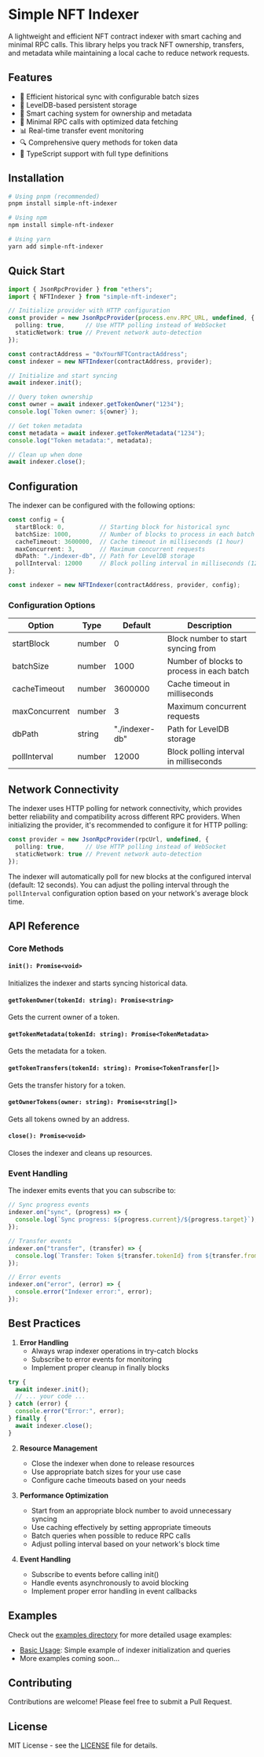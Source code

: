 # Simple NFT Indexer

A lightweight and efficient NFT contract indexer with smart caching and minimal RPC calls. This library helps you track NFT ownership, transfers, and metadata while maintaining a local cache to reduce network requests.

## Features

- 🚀 Efficient historical sync with configurable batch sizes
- 💾 LevelDB-based persistent storage
- 🔄 Smart caching system for ownership and metadata
- 🎯 Minimal RPC calls with optimized data fetching
- 📊 Real-time transfer event monitoring
- 🔍 Comprehensive query methods for token data
- 📝 TypeScript support with full type definitions

## Installation

```bash
# Using pnpm (recommended)
pnpm install simple-nft-indexer

# Using npm
npm install simple-nft-indexer

# Using yarn
yarn add simple-nft-indexer
```

## Quick Start

```typescript
import { JsonRpcProvider } from "ethers";
import { NFTIndexer } from "simple-nft-indexer";

// Initialize provider with HTTP configuration
const provider = new JsonRpcProvider(process.env.RPC_URL, undefined, {
  polling: true,      // Use HTTP polling instead of WebSocket
  staticNetwork: true // Prevent network auto-detection
});

const contractAddress = "0xYourNFTContractAddress";
const indexer = new NFTIndexer(contractAddress, provider);

// Initialize and start syncing
await indexer.init();

// Query token ownership
const owner = await indexer.getTokenOwner("1234");
console.log(`Token owner: ${owner}`);

// Get token metadata
const metadata = await indexer.getTokenMetadata("1234");
console.log("Token metadata:", metadata);

// Clean up when done
await indexer.close();
```

## Configuration

The indexer can be configured with the following options:

```typescript
const config = {
  startBlock: 0,          // Starting block for historical sync
  batchSize: 1000,        // Number of blocks to process in each batch
  cacheTimeout: 3600000,  // Cache timeout in milliseconds (1 hour)
  maxConcurrent: 3,       // Maximum concurrent requests
  dbPath: "./indexer-db", // Path for LevelDB storage
  pollInterval: 12000     // Block polling interval in milliseconds (12 seconds)
};

const indexer = new NFTIndexer(contractAddress, provider, config);
```

### Configuration Options

| Option | Type | Default | Description |
|--------|------|---------|-------------|
| startBlock | number | 0 | Block number to start syncing from |
| batchSize | number | 1000 | Number of blocks to process in each batch |
| cacheTimeout | number | 3600000 | Cache timeout in milliseconds |
| maxConcurrent | number | 3 | Maximum concurrent requests |
| dbPath | string | "./indexer-db" | Path for LevelDB storage |
| pollInterval | number | 12000 | Block polling interval in milliseconds |

## Network Connectivity

The indexer uses HTTP polling for network connectivity, which provides better reliability and compatibility across different RPC providers. When initializing the provider, it's recommended to configure it for HTTP polling:

```typescript
const provider = new JsonRpcProvider(rpcUrl, undefined, {
  polling: true,      // Use HTTP polling instead of WebSocket
  staticNetwork: true // Prevent network auto-detection
});
```

The indexer will automatically poll for new blocks at the configured interval (default: 12 seconds). You can adjust the polling interval through the `pollInterval` configuration option based on your network's average block time.

## API Reference

### Core Methods

#### `init(): Promise<void>`
Initializes the indexer and starts syncing historical data.

#### `getTokenOwner(tokenId: string): Promise<string>`
Gets the current owner of a token.

#### `getTokenMetadata(tokenId: string): Promise<TokenMetadata>`
Gets the metadata for a token.

#### `getTokenTransfers(tokenId: string): Promise<TokenTransfer[]>`
Gets the transfer history for a token.

#### `getOwnerTokens(owner: string): Promise<string[]>`
Gets all tokens owned by an address.

#### `close(): Promise<void>`
Closes the indexer and cleans up resources.

### Event Handling

The indexer emits events that you can subscribe to:

```typescript
// Sync progress events
indexer.on("sync", (progress) => {
  console.log(`Sync progress: ${progress.current}/${progress.target}`);
});

// Transfer events
indexer.on("transfer", (transfer) => {
  console.log(`Transfer: Token ${transfer.tokenId} from ${transfer.from} to ${transfer.to}`);
});

// Error events
indexer.on("error", (error) => {
  console.error("Indexer error:", error);
});
```

## Best Practices

1. **Error Handling**
   - Always wrap indexer operations in try-catch blocks
   - Subscribe to error events for monitoring
   - Implement proper cleanup in finally blocks

```typescript
try {
  await indexer.init();
  // ... your code ...
} catch (error) {
  console.error("Error:", error);
} finally {
  await indexer.close();
}
```

2. **Resource Management**
   - Close the indexer when done to release resources
   - Use appropriate batch sizes for your use case
   - Configure cache timeouts based on your needs

3. **Performance Optimization**
   - Start from an appropriate block number to avoid unnecessary syncing
   - Use caching effectively by setting appropriate timeouts
   - Batch queries when possible to reduce RPC calls
   - Adjust polling interval based on your network's block time

4. **Event Handling**
   - Subscribe to events before calling init()
   - Handle events asynchronously to avoid blocking
   - Implement proper error handling in event callbacks

## Examples

Check out the [examples directory](./src/examples) for more detailed usage examples:

- [Basic Usage](./src/examples/basic-usage.ts): Simple example of indexer initialization and queries
- More examples coming soon...

## Contributing

Contributions are welcome! Please feel free to submit a Pull Request.

## License

MIT License - see the [LICENSE](LICENSE) file for details.
